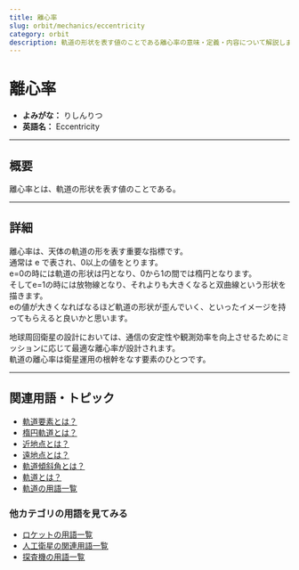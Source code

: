 ```yaml
---
title: 離心率
slug: orbit/mechanics/eccentricity
category: orbit
description: 軌道の形状を表す値のことである離心率の意味・定義・内容について解説します。  
---
```


# 離心率

- **よみがな：** りしんりつ  
- **英語名：** Eccentricity  

---

## 概要

離心率とは、軌道の形状を表す値のことである。  

---

## 詳細

離心率は、天体の軌道の形を表す重要な指標です。  
通常は e で表され、0以上の値をとります。  
e=0の時には軌道の形状は円となり、0から1の間では楕円となります。  
そしてe=1の時には放物線となり、それよりも大きくなると双曲線という形状を描きます。  
eの値が大きくなればなるほど軌道の形状が歪んでいく、といったイメージを持ってもらえると良いかと思います。  

地球周回衛星の設計においては、通信の安定性や観測効率を向上させるためにミッションに応じて最適な離心率が設計されます。  
軌道の離心率は衛星運用の根幹をなす要素のひとつです。  

---

## 関連用語・トピック

- [軌道要素とは？](docs/orbit/mechanics/orbital-elements)
- [楕円軌道とは？](docs/orbit/type/elliptical-orbit)
- [近地点とは？](docs/orbit/mechanics/perigee)
- [遠地点とは？](docs/orbit/mechanics/apogee)
- [軌道傾斜角とは？](docs/orbit/mechanics/inclination)
- [軌道とは？](docs/orbit/orbit)
- [軌道の用語一覧](docs/category/orbit)

### 他カテゴリの用語を見てみる
- [ロケットの用語一覧](docs/category/rocket)
- [人工衛星の関連用語一覧](docs/category/satellite)
- [探査機の用語一覧](docs/category/explorer)
